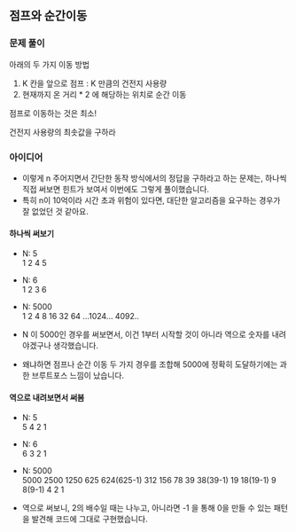 ## 점프와 순간이동

### 문제 풀이
아래의 두 가지 이동 방법
1. K 칸을 앞으로 점프 : K 만큼의 건전지 사용량
2. 현재까지 온 거리 * 2 에 해당하는 위치로 순간 이동

점프로 이동하는 것은 최소!

건전지 사용량의 최솟값을 구하라

### 아이디어
- 이렇게 n 주어지면서 간단한 동작 방식에서의 정답을 구하라고 하는 문제는, 하나씩 직접 써보면 힌트가 보여서 이번에도 그렇게 풀이했습니다.
- 특히 n이 10억이라 시간 초과 위험이 있다면, 대단한 알고리즘을 요구하는 경우가 잘 없었던 것 같아요.

#### 하나씩 써보기
- N: 5 
<br> 1 2 4 5

- N: 6
<br> 1 2 3 6

- N: 5000
<br> 1 2 4 8 16 32 64 …1024… 4092..

- N 이 5000인 경우를 써보면서, 이건 1부터 시작할 것이 아니라 역으로 숫자를 내려야겠구나 생각했습니다. 
- 왜냐하면 점프나 순간 이동 두 가지 경우를 조합해 5000에 정확히 도달하기에는 과한 브루트포스 느낌이 났습니다.

#### 역으로 내려보면서 써봄
- N: 5
<br> 5 4 2 1

- N: 6
<br> 6 3 2 1

- N: 5000
<br> 5000 2500 1250 625 624(625-1) 312 156 78 39 38(39-1) 19 18(19-1) 9 8(9-1) 4 2 1

- 역으로 써보니, 2의 배수일 때는 나누고, 아니라면 -1 을 통해 0을 만들 수 있는 패턴을 발견해 코드에 그대로 구현했습니다.